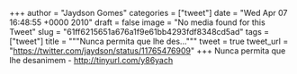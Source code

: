 
+++
author = "Jaydson Gomes"
categories = ["tweet"]
date = "Wed Apr 07 16:48:55 +0000 2010"
draft = false
image = "No media found for this Tweet"
slug = "61ff6215651a676a1f9e61bb4293fdf8348cd5ad"
tags = ["tweet"]
title = """Nunca permita que lhe des..."""
tweet = true
tweet_url = "https://twitter.com/jaydson/status/11765476909"
+++
Nunca permita que lhe desanimem - http://tinyurl.com/y86yach

